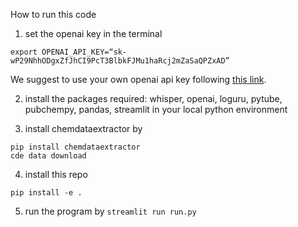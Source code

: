 How to run this code

1. set the openai key in the terminal
```
export OPENAI_API_KEY=“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”
```
We suggest to use your own openai api key following [this link](https://elephas.app/blog/how-to-create-openai-api-keys-cl5c4f21d281431po7k8fgyol0).

2. install the packages required: whisper, openai, loguru, pytube, pubchempy, pandas, streamlit in your local python environment

3. install chemdataextractor by 
```
pip install chemdataextractor
cde data download
```

4. install this repo
```
pip install -e .
```

5. run the program by `streamlit run run.py` 

